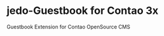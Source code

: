 jedo-Guestbook for Contao 3x
============================

Guestbook Extension for Contao OpenSource CMS
